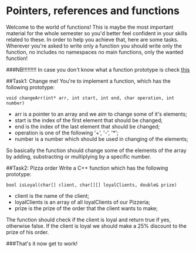 Pointers, references and functions
=====================

Welcome to the world of functions! This is maybe the most important material for the whole semester so you'd better feel confident in your skills related to these. In order to help you achieve that, here are some tasks. Wherever you're asked to write only a function you should write only the function, no includes no namespaces no main functions, only the wanted function!

###NB!!!!!!!!!
In case you don't know what a function prototype is check [this](http://en.wikipedia.org/wiki/Function_prototype)

##Task1: Change me!
You're to implement a function, which has the following prototype:

```void changeArr(int* arr, int start, int end, char operation, int number) ```

* arr is a pointer to an array and we aim to change some of it's elements;
* start is the index of the first element that should be changed;
* end is the index of the last element that should be changed;
* operation is one of the following '+', '-', '*';
* number is a number which should be used in changing of the elements;

So basically the function should change some of the elements of the array by adding, substracting or multiplying by a specific number.


##Task2: Pizza order
Write a C++ function which has the following prototype:

```
bool isLoyal(char[] client, char[][] loyalClients, double& prize)
```

* client is the name of the client;
* loyalClients is an array of all loyalClients of our Pizzeria;
* prize is the prize of the order that the client wants to make;

The function should check if the client is loyal and return true if yes, otherwise false. If the client is loyal we should make a 25% discount to the prize of his order.

###That's it now get to work!

